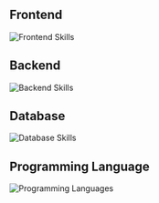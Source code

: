 ## Frontend
<p>
  <img src="https://skillicons.dev/icons?i=html,css,js,ts,react" alt="Frontend Skills" />
</p>

## Backend
<p>
  <img src="https://skillicons.dev/icons?i=nodejs,flask,fastapi,nginx" alt="Backend Skills" />
</p>

## Database
<p>
  <img src="https://skillicons.dev/icons?i=mysql,sqlite,mongodb" alt="Database Skills" />
</p>

## Programming Language
<p>
  <img src="https://skillicons.dev/icons?i=c,cpp,js,python" alt="Programming Languages" />
</p>
